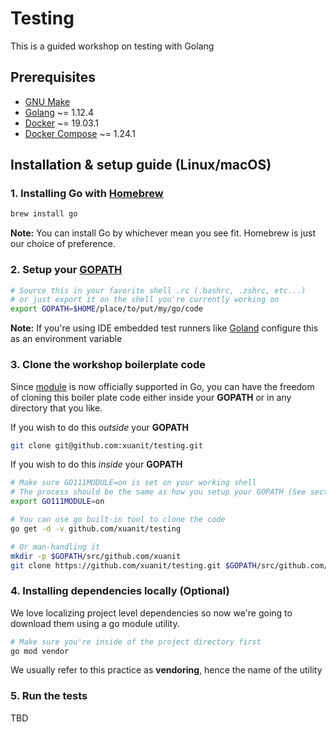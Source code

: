 # Testing

This is a guided workshop on testing with Golang

## Prerequisites

- [GNU Make](https://www.gnu.org/software/make/)
- [Golang](https://golang.org/) ~= 1.12.4
- [Docker](https://www.docker.com/) ~= 19.03.1
- [Docker Compose](https://docs.docker.com/compose/) ~= 1.24.1

## Installation & setup guide (Linux/macOS)

### 1. Installing Go with [Homebrew](https://brew.sh/)

```sh
brew install go
```

**Note:** You can install Go by whichever mean you see fit. Homebrew is just our choice of preference.

### 2. Setup your [GOPATH](https://github.com/golang/go/wiki/GOPATH)

```sh
# Source this in your favorite shell .rc (.bashrc, .zshrc, etc...)
# or just export it on the shell you're currently working on
export GOPATH=$HOME/place/to/put/my/go/code
```

**Note:** If you're using IDE embedded test runners like [Goland](https://www.jetbrains.com/go/) configure this as an environment variable

### 3. Clone the workshop boilerplate code

Since [module](https://github.com/golang/go/wiki/Modules) is now officially supported in Go, you can have the freedom of cloning this boiler plate code either inside your **GOPATH** or in any directory that you like.

If you wish to do this *outside* your **GOPATH**

```sh
git clone git@github.com:xuanit/testing.git
```

If you wish to do this *inside* your **GOPATH**

```sh
# Make sure GO111MODULE=on is set on your working shell
# The process should be the same as how you setup your GOPATH (See section 2.)
export GO111MODULE=on

# You can use go built-in tool to clone the code
go get -d -v github.com/xuanit/testing

# Or man-handling it
mkdir -p $GOPATH/src/github.com/xuanit
git clone https://github.com/xuanit/testing.git $GOPATH/src/github.com/xuanit/testing
```

### 4. Installing dependencies locally (Optional)

We love localizing project level dependencies so now we're going to download them using a go module utility.

```sh
# Make sure you're inside of the project directory first
go mod vendor
```

We usually refer to this practice as **vendoring**, hence the name of the utility

### 5. Run the tests

TBD
